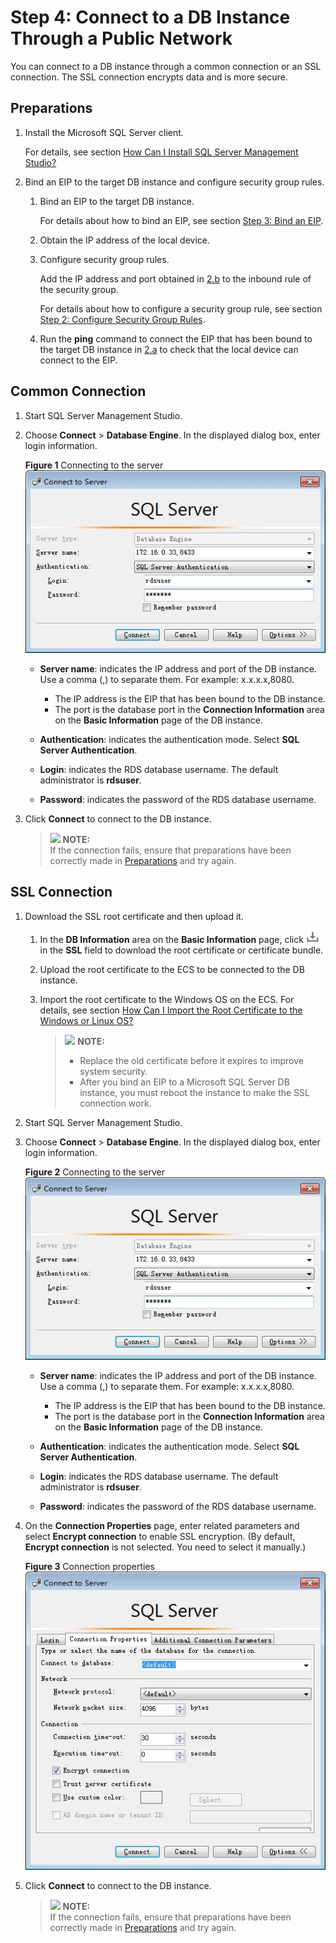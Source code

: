 # Step 4: Connect to a DB Instance Through a Public Network<a name="rds_03_0007"></a>

You can connect to a DB instance through a common connection or an SSL connection. The  SSL connection encrypts data  and is more secure.

## **Preparations**<a name="section367520762117"></a>

1.  Install the Microsoft SQL Server client.

    For details, see section  [How Can I Install SQL Server Management Studio?](how-can-i-install-sql-server-management-studio.md)

2.  Bind an EIP to the target DB instance and configure security group rules.
    1.  <a name="li1728416257345"></a>Bind an EIP to the target DB instance.

        For details about how to bind an EIP, see section  [Step 3: Bind an EIP](step-3-bind-an-eip-(Microsoft-SQL-Server).md).

    2.  <a name="li85977812411"></a>Obtain the IP address of the local device.
    3.  Configure security group rules.

        Add the IP address and port obtained in  [2.b](#li85977812411)  to the inbound rule of the security group.

        For details about how to configure a security group rule, see section  [Step 2: Configure Security Group Rules](step-2-configure-security-group-rules-(Microsoft-SQL-Server).md).

    4.  Run the  **ping**  command to connect the EIP that has been bound to the target DB instance in  [2.a](#li1728416257345)  to check that the local device can connect to the EIP.


## Common Connection<a name="section8112152217539"></a>

1.  Start SQL Server Management Studio.
2.  Choose  **Connect**  \>  **Database Engine**. In the displayed dialog box, enter login information.

    **Figure  1**  Connecting to the server<a name="fig99151514124518"></a>  
    ![](figures/connecting-to-the-server-14.png "connecting-to-the-server-(Microsoft-SQL-Server)")

    -   **Server name**: indicates the IP address and port of the DB instance. Use a comma \(,\) to separate them. For example: x.x.x.x,8080.
        -   The IP address is the EIP that has been bound to the DB instance.
        -   The port is the database port in the  **Connection Information**  area on the  **Basic Information**  page of the DB instance.

    -   **Authentication**: indicates the authentication mode. Select  **SQL Server Authentication**.
    -   **Login**: indicates the RDS database username. The default administrator is  **rdsuser**.
    -   **Password**: indicates the password of the RDS database username.

3.  Click  **Connect**  to connect to the DB instance.

    >![](/images/icon-note.gif) **NOTE:**   
    >If the connection fails, ensure that preparations have been correctly made in  [Preparations](#section367520762117)  and try again.  


## SSL Connection<a name="section335618164205"></a>

1.  Download the SSL root certificate and then upload it.
    1.  In the  **DB Information**  area on the  **Basic Information**  page, click  ![](figures/down.png)  in the  **SSL**  field to download the root certificate or certificate bundle.
    2.  Upload the root certificate to the ECS to be connected to the DB instance.
    3.  Import the root certificate to the Windows OS on the ECS. For details, see section  [How Can I Import the Root Certificate to the Windows or Linux OS?](how-can-i-import-the-root-certificate-to-the-windows-or-linux-os.md)

        >![](/images/icon-note.gif) **NOTE:**   
        >-   Replace the old certificate before it expires to improve system security.  
        >-   After you bind an EIP to a Microsoft SQL Server DB instance, you must reboot the instance to make the SSL connection work.  


2.  Start SQL Server Management Studio.
3.  Choose  **Connect**  \>  **Database Engine**. In the displayed dialog box, enter login information.

    **Figure  2**  Connecting to the server<a name="fig1884118334272"></a>  
    ![](figures/connecting-to-the-server-14.png "connecting-to-the-server-(Microsoft-SQL-Server)")

    -   **Server name**: indicates the IP address and port of the DB instance. Use a comma \(,\) to separate them. For example: x.x.x.x,8080.
        -   The IP address is the EIP that has been bound to the DB instance.
        -   The port is the database port in the  **Connection Information**  area on the  **Basic Information**  page of the DB instance.

    -   **Authentication**: indicates the authentication mode. Select  **SQL Server Authentication**.
    -   **Login**: indicates the RDS database username. The default administrator is  **rdsuser**.
    -   **Password**: indicates the password of the RDS database username.

4.  On the  **Connection Properties**  page, enter related parameters and select  **Encrypt connection**  to enable SSL encryption. \(By default,  **Encrypt connection**  is not selected. You need to select it manually.\)

    **Figure  3**  Connection properties<a name="fig2077710158306"></a>  
    ![](figures/connection-properties-15.jpg "connection-properties-(Microsoft-SQL-Server)")

5.  Click  **Connect**  to connect to the DB instance.

    >![](/images/icon-note.gif) **NOTE:**   
    >If the connection fails, ensure that preparations have been correctly made in  [Preparations](#section367520762117)  and try again.  


